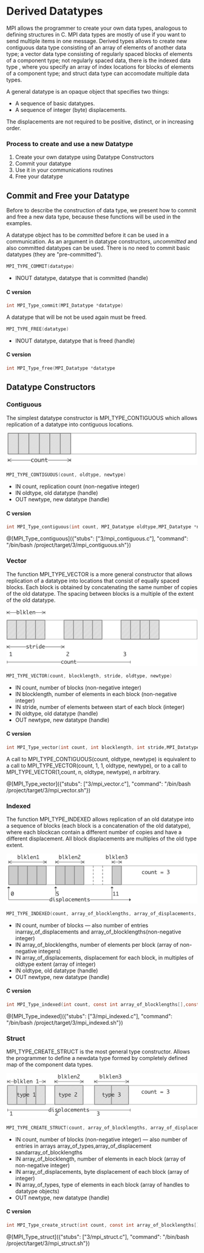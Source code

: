 # Derived Datatypes

MPI allows the programmer to create your own data types,  analogous to defining structures in C. MPI data types are mostly of use if you want to send multiple items in one message. Derived types allows to create new contiguous data type consisting of an array of elements of another data type;  a vector data type consisting of regularly spaced blocks of elements of a component type; not regularly spaced data, there is the indexed data type , where you specify an array of index locations for blocks of elements of a component type; and struct data type can accomodate multiple data types. 

A general datatype is an opaque object that specifies two things:
- A sequence of basic datatypes.
- A sequence of integer (byte) displacements.

The  displacements  are  not  required  to  be  positive,  distinct,  or  in  increasing  order.

### Process to create and use a new Datatype

1. Create your own datatype using Datatype Constructors
2. Commit your datatype 
3. Use it in your communications routines
4. Free your datatype

## Commit and Free your Datatype

Before to describe the construction of data type, we present how to commit and free a new data type, because these functions will be used in the examples.

A datatype object has to be _committed_ before it can be used in a communication.  As an argument in datatype constructors, _uncommitted_ and also committed datatypes can be used.  There is no need to commit basic datatypes (they are "pre-committed").

```c
MPI_TYPE_COMMIT(datatype)
```
- INOUT datatype, datatype that is committed (handle)

#### C version
```c
int MPI_Type_commit(MPI_Datatype *datatype)
```

A datatype that will be not be used again must be freed.

```c
MPI_TYPE_FREE(datatype)
```
- INOUT datatype, datatype that is freed (handle)

#### C version
```c
int MPI_Type_free(MPI_Datatype *datatype
```

## Datatype Constructors

### Contiguous
The simplest datatype constructor is MPI\_TYPE\_CONTIGUOUS which allows replication of a datatype into contiguous locations.

![MPI_TYPE_CONTIGUOUS](/img/data-contiguous.jpeg)
```c
MPI_TYPE_CONTIGUOUS(count, oldtype, newtype)
```
- IN count, replication count (non-negative integer)
- IN oldtype, old datatype (handle)
- OUT newtype, new datatype (handle)

#### C version
```c
int MPI_Type_contiguous(int count, MPI_Datatype oldtype,MPI_Datatype *newtype)
```

@[MPI_Type_contiguous]({"stubs": ["3/mpi_contiguous.c"], "command": "/bin/bash /project/target/3/mpi_contiguous.sh"})

### Vector
The function MPI\_TYPE\_VECTOR is a more general constructor that allows replication  of  a  datatype  into  locations  that  consist  of  equally  spaced  blocks.   Each  block  is obtained  by  concatenating  the  same  number  of  copies  of  the  old  datatype.   The  spacing between blocks is a multiple of the extent of the old datatype.


![MPI_TYPE_VECTOR](/img/data-vector.jpeg)

```c
MPI_TYPE_VECTOR(count, blocklength, stride, oldtype, newtype)
```
- IN count, number of blocks (non-negative integer)
- IN blocklength, number of elements in each block (non-negative integer)
- IN stride, number of elements between start of each block (integer)
- IN oldtype, old datatype (handle)
- OUT newtype, new datatype (handle)

#### C version
```c
int MPI_Type_vector(int count, int blocklength, int stride,MPI_Datatype oldtype, MPI_Datatype *newtype)
```

A call to MPI\_TYPE\_CONTIGUOUS(count, oldtype, newtype) is equivalent to a call to MPI\_TYPE\_VECTOR(count, 1, 1, oldtype, newtype), or to a call to MPI\_TYPE\_VECTOR(1,count, n, oldtype, newtype), _n_ arbitrary.

@[MPI_Type_vector]({"stubs": ["3/mpi_vector.c"], "command": "/bin/bash /project/target/3/mpi_vector.sh"})

### Indexed
The function MPI\_TYPE\_INDEXED allows replication of an old datatype into a sequence of blocks (each block is a concatenation of the old datatype), where each blockcan  contain  a  different  number  of  copies  and  have  a  different  displacement.   All  block displacements are multiples of the old type extent.


![MPI_TYPE_INDEXED](/img/data-indexed.jpeg)

```c
MPI_TYPE_INDEXED(count, array_of_blocklengths, array_of_displacements, oldtype,newtype)
```
- IN count, number of blocks — also number of entries inarray_of_displacements and array_of_blocklengths(non-negative integer)
- IN array_of_blocklengths, number of elements per block (array of non-negative integers)
- IN array_of_displacements, displacement  for  each  block,  in  multiples  of oldtype extent (array of integer)
- IN oldtype, old datatype (handle)
- OUT newtype, new datatype (handle)

#### C version
```c
int MPI_Type_indexed(int count, const int array_of_blocklengths[],const int array_of_displacements[], MPI_Datatype oldtype,MPI_Datatype *newtype)
```

@[MPI_Type_indexed]({"stubs": ["3/mpi_indexed.c"], "command": "/bin/bash /project/target/3/mpi_indexed.sh"})


### Struct
MPI\_TYPE\_CREATE\_STRUCT is  the  most  general  type  constructor. Allows the programmer to define a newdata type formed by completely defined map of the component data types.


![MPI_TYPE_STRCUT](/img/data-struct.jpeg)

```c
MPI_TYPE_CREATE_STRUCT(count, array_of_blocklengths, array_of_displacements, array_of_types, newtype)
```
- IN count, number of blocks (non-negative integer) — also number  of  entries  in  arrays array_of_types,array_of_displacement sandarray_of_blocklengths 
- IN array_of_blocklength, number of elements in each block (array of non-negative integer)
- IN array_of_displacements, byte displacement of each block (array of integer)
- IN array_of_types, type  of  elements  in  each  block  (array  of  handles  to datatype objects)
- OUT newtype, new datatype (handle)

#### C version
```c
int MPI_Type_create_struct(int count, const int array_of_blocklengths[],const MPI_Aint array_of_displacements[],const MPI_Datatype array_of_types[], MPI_Datatype *newtype
```

@[MPI_Type_struct]({"stubs": ["3/mpi_struct.c"], "command": "/bin/bash /project/target/3/mpi_struct.sh"})




